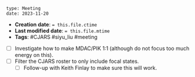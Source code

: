```
type: Meeting
date: 2023-11-20
```

* **Creation date**: `= this.file.ctime`
* **Last modified date**: `= this.file.mtime`
* **Tags**: #CJARS #siyu_liu #meeting 

- [ ] Investigate how to make MDAC/PIK 1:1 (although do not focus too much energy on this).
- [ ] Filter the CJARS roster to only include focal states.
	- [ ] Follow-up with Keith Finlay to make sure this will work.
